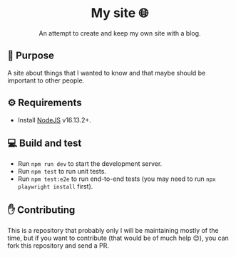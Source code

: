 <h1 align="center">My site 🌐</h1>

<p align="center">
  An attempt to create and keep my own site with a blog.
</p>

## :book: Purpose
A site about things that I wanted to know and that maybe should be important to other people.

## :gear: Requirements
- Install [NodeJS](https://nodejs.org) v16.13.2+.

## :computer: Build and test
- Run `npm run dev` to start the development server.
- Run `npm test` to run unit tests.
- Run `npm test:e2e` to run end-to-end tests (you may need to run `npx playwright install` first).

## :hand: Contributing
This is a repository that probably only I will be maintaining mostly of the time, but if you want to contribute (that would be of much help :blush:), you can fork this repository and send a PR.
